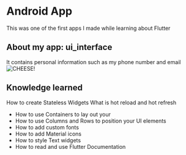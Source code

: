 # Android App  
This was one of the first apps I made while learning about Flutter
## About my app: ui_interface
It contains personal information such as my phone number and email
![CHEESE!](https://github.com/NeoJL13/Info/assets/121484753/0d257f73-e396-4ea2-af69-7ed03f25a8cb)
## Knowledge learned
How to create Stateless Widgets
What is hot reload and hot refresh
- How to use Containers to lay out your 
- How to use Columns and Rows to position your UI elements
- How to add custom fonts
- How to add Material icons
- How to style Text widgets
- How to read and use Flutter Documentation


